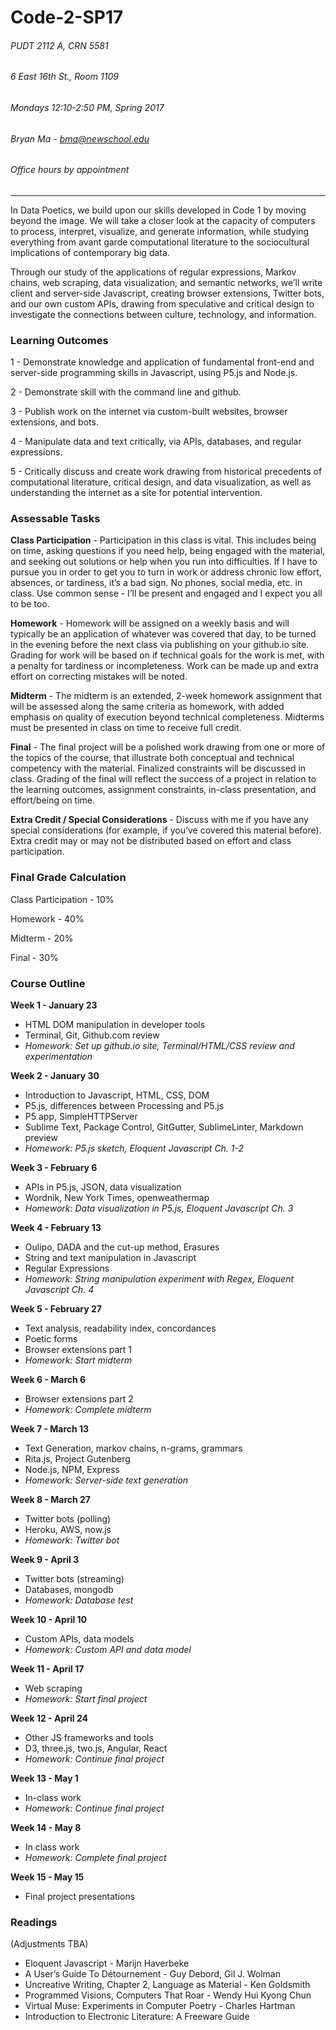 # Code-2-SP17

###### PUDT 2112 A, CRN 5581
###### 6 East 16th St., Room 1109
###### Mondays 12:10-2:50 PM, Spring 2017

###### Bryan Ma - bma@newschool.edu
###### Office hours by appointment

------

In Data Poetics, we build upon our skills developed in Code 1 by moving beyond the image. We will take a closer look at the capacity of computers to process, interpret, visualize, and generate information, while studying everything from avant garde computational literature to the sociocultural implications of contemporary big data. 

Through our study of the applications of regular expressions, Markov chains, web scraping, data visualization, and semantic networks, we’ll write client and server-side Javascript, creating browser extensions, Twitter bots, and our own custom APIs, drawing from speculative and critical design to investigate the connections between culture, technology, and information.

### Learning Outcomes

1 - Demonstrate knowledge and application of fundamental front-end and server-side programming skills in Javascript, using P5.js and Node.js.

2 - Demonstrate skill with the command line and github.

3 - Publish work on the internet via custom-built websites, browser extensions, and bots.

4 - Manipulate data and text critically, via APIs, databases, and regular expressions.

5 - Critically discuss and create work drawing from historical precedents of computational literature, critical design, and data visualization, as well as understanding the internet as a site for potential intervention.

### Assessable Tasks

**Class Participation** - Participation in this class is vital. This includes being on time, asking questions if you need help, being engaged with the material, and seeking out solutions or help when you run into difficulties. If I have to pursue you in order to get you to turn in work or address chronic low effort, absences, or tardiness, it’s a bad sign. No phones, social media, etc. in class. Use common sense - I’ll be present and engaged and I expect you all to be too.

**Homework** - Homework will be assigned on a weekly basis and will typically be an application of whatever was covered that day, to be turned in the evening before the next class via publishing on your github.io site. Grading for work will be based on if technical goals for the work is met, with a penalty for tardiness or incompleteness. Work can be made up and extra effort on correcting mistakes will be noted.

**Midterm** - The midterm is an extended, 2-week homework assignment that will be assessed along the same criteria as homework, with added emphasis on quality of execution beyond technical completeness. Midterms must be presented in class on time to receive full credit.

**Final** - The final project will be a polished work drawing from one or more of the topics of the course, that illustrate both conceptual and technical competency with the material. Finalized constraints will be discussed in class. Grading of the final will reflect the success of a project in relation to the learning outcomes, assignment constraints, in-class presentation, and effort/being on time.

**Extra Credit / Special Considerations** - Discuss with me if you have any special considerations (for example, if you’ve covered this material before). Extra credit may or may not be distributed based on effort and class participation.

### Final Grade Calculation

Class Participation	- 10%

Homework - 40%

Midterm	- 20%

Final - 30%

### Course Outline

**Week 1 - January 23**
- HTML DOM manipulation in developer tools
- Terminal, Git, Github.com review
- *Homework: Set up github.io site, Terminal/HTML/CSS review and experimentation*

**Week 2 - January 30**
- Introduction to Javascript, HTML, CSS, DOM
- P5.js, differences between Processing and P5.js
- P5 app, SimpleHTTPServer
- Sublime Text, Package Control, GitGutter, SublimeLinter, Markdown preview
- *Homework: P5.js sketch, Eloquent Javascript Ch. 1-2*

**Week 3 - February 6**
- APIs in P5.js, JSON, data visualization
- Wordnik, New York Times, openweathermap
- *Homework: Data visualization in P5.js, Eloquent Javascript Ch. 3*

**Week 4 - February 13**
- Oulipo, DADA and the cut-up method, Erasures
- String and text manipulation in Javascript
- Regular Expressions
- *Homework: String manipulation experiment with Regex, Eloquent Javascript Ch. 4*

**Week 5 - February 27**
- Text analysis, readability index, concordances
- Poetic forms
- Browser extensions part 1
- *Homework: Start midterm*

**Week 6 - March 6**
- Browser extensions part 2
- *Homework: Complete midterm*

**Week 7 - March 13**
- Text Generation, markov chains, n-grams, grammars
- Rita.js, Project Gutenberg
- Node.js, NPM, Express
- *Homework: Server-side text generation*

**Week 8 - March 27**
- Twitter bots (polling)
- Heroku, AWS, now.js
- *Homework: Twitter bot*

**Week 9 - April 3**
- Twitter bots (streaming)
- Databases, mongodb
- *Homework: Database test*

**Week 10 - April 10**
- Custom APIs, data models
- *Homework: Custom API and data model*

**Week 11 - April 17**
- Web scraping
- *Homework: Start final project*

**Week 12 - April 24**
- Other JS frameworks and tools
- D3, three.js, two.js, Angular, React
- *Homework: Continue final project*

**Week 13 - May 1**
- In-class work
- *Homework: Continue final project*

**Week 14 - May 8**
- In class work
- *Homework: Complete final project*

**Week 15 - May 15**
- Final project presentations

### Readings

(Adjustments TBA)

- Eloquent Javascript - Marijn Haverbeke
- A User’s Guide To Détournement - Guy Debord, Gil J. Wolman
- Uncreative Writing, Chapter 2, Language as Material - Ken Goldsmith
- Programmed Visions, Computers That Roar - Wendy Hui Kyong Chun
- Virtual Muse: Experiments in Computer Poetry - Charles Hartman
- Introduction to Electronic Literature: A Freeware Guide

